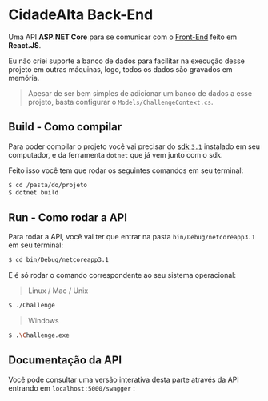 # CidadeAlta Back-End

Uma API **ASP.NET Core** para se comunicar com o [Front-End]() feito em **React.JS**.

Eu não criei suporte a banco de dados para facilitar na execução desse projeto em outras máquinas, logo, todos os dados são gravados em memória.

> Apesar de ser bem simples de adicionar um banco de dados a esse projeto, basta configurar o `Models/ChallengeContext.cs`.

## Build - Como compilar

Para poder compilar o projeto você vai precisar do [sdk  `3.1`](https://dotnet.microsoft.com/download/dotnet-core/3.1) instalado em seu computador, e da ferramenta `dotnet` que já vem junto com o sdk.

Feito isso você tem que rodar os seguintes comandos em seu terminal:

```sh
$ cd /pasta/do/projeto
$ dotnet build
```

## Run - Como rodar a API

Para rodar a API, você vai ter que entrar na pasta `bin/Debug/netcoreapp3.1` em seu terminal:

```sh
$ cd bin/Debug/netcoreapp3.1
```

E é só rodar o comando correspondente ao seu sistema operacional:

> Linux / Mac / Unix

 ```sh
$ ./Challenge
 ```

> Windows

```sh
$ .\Challenge.exe
```

## Documentação da API

Você pode consultar uma versão interativa desta parte através da API entrando em `localhost:5000/swagger` :

